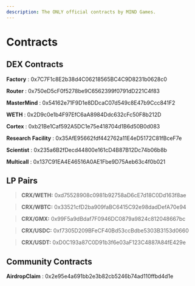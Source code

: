 ```yaml
---
description: The ONLY official contracts by MIND Games.
---
```


# Contracts

## DEX Contracts

**Factory** :  0x7C7F1c8E2b38d4C06218565BC4C9D8231b0628c0

**Router** : 0x750eD5cF0f5278be9C6562399f0791dD221C4f83

**MasterMind** : 0x54162e71F9D1e8DDcaC07d549c8E47b9Ccc841F2

**WETH** : 0x2D9c0e1b4F97EfC6aA8984Ddc632cFc50F8b212D

**Cortex** : 0xb21Be1Caf592A5DC1e75e418704d1B6d50B0d083

**Research** **Facility** : 0x35AfE95662fdf442762a11E4eD5172C81fBceF7e

**Scientist** : 0x235a6B2fDecd44800e161cD4B87B12Dc74b06b8b

**Multicall** :  0x137C91EA4E46516A0AE1Fbe9D75Aeb63c4f0b021

## LP Pairs

> **CRX/WETH:**  0xd75528908c0981b92758aD6cE7d18C0Dd163f8ae

> **CRX/WBTC:** 0x33521cfD2ba909faBC6415C92e98dadDefA70e94

> **CRX/GMX:**  0x99F5a9dBdaf7F0946DC0879a9824c812048667bc

> **CRX/USDC:** 0xf7305D209BFeCF40Bd53ccBdbe5303B3153d0660

> **CRX/USDT:** 0xD0C193a87C0D91b3f6e03aF123C4887A84fE429e

## Community Contracts

**AirdropClaim** : 0x2e95e4a691bb2e3b82cb5246b74ad110ffbd4d1e
